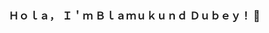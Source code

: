 ### Ｈｏｌａ， Ｉ＇ｍ Ｂｌａｍｕｋｕｎｄ Ｄｕｂｅｙ！ 👋

<!--
**iambalmukund/iambalmukund** is a ✨ _special_ ✨ repository because its `README.md` (this file) appears on your GitHub profile.

Here are some ideas to get you started:

- 🔭 I’m currently working on Php.
- 🌱 I’m currently learning React-Native.
- 👯 I’m looking to collaborate on ...
- 🤔 I’m looking for help with ...
- 💬 Ask me about Php Or Any Designing Related Stuff.
- 📫 How to reach me: Instagram: @IamGroot
- 😄 Pronouns: He/His.
- ⚡ Fun fact: There may be no excuse for laziness, but I’m still looking👀.

